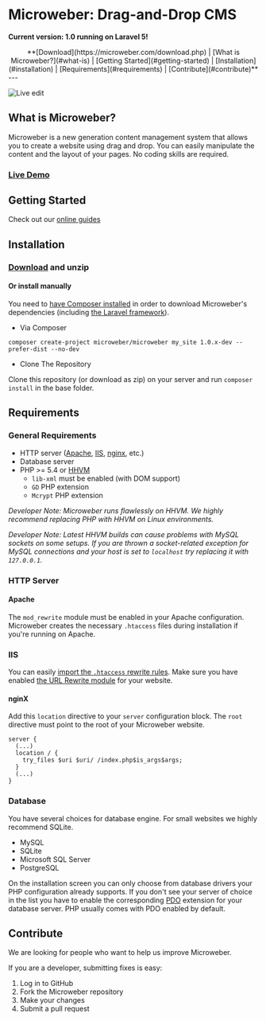 # Microweber: Drag-and-Drop CMS

**Current version: 1.0 running on Laravel 5!**

<center>
**[Download](https://microweber.com/download.php) |
[What is Microweber?](#what-is) |
[Getting Started](#getting-started) |
[Installation](#installation) |
[Requirements](#requirements) |
[Contribute](#contribute)**
</center>
---

![Live edit](https://microweber.com/cdn/microweber_screen_1.jpg "")

## What is Microweber? <a name="what-is" />

Microweber is a new generation content management system that allows you to create a website using drag and drop.
You can easily manipulate the content and the layout of your pages. No coding skills are required.

### [Live Demo](http://demo.microweber.org/admin?username=demo&password=demo)

## Getting Started <a name="getting-started" />

Check out our [online guides](http://microweber.com/docs/guides/README.md)

## Installation <a name="installation" />

### [Download](https://microweber.com/download.php) and unzip

#### Or install manually
You need to [have Composer installed](https://getcomposer.org/doc/00-intro.md) in order to download Microweber's dependencies (including [the Laravel framework](http://laravel.com/)).

* Via Composer

`composer create-project microweber/microweber my_site 1.0.x-dev --prefer-dist --no-dev`

* Clone The Repository

Clone this repository (or download as zip) on your server and run `composer install` in the base folder.

## Requirements <a name="requirements" />

### General Requirements
* HTTP server ([Apache](http://httpd.apache.org/), [IIS](http://www.iis.net/downloads), [nginx](http://nginx.org/en/download.html), etc.)
* Database server
* PHP >= 5.4 or [HHVM](http://docs.hhvm.com/manual/en/install-intro.install.php)
  * `lib-xml` must be enabled (with DOM support)
  * `GD` PHP extension
  * `Mcrypt` PHP extension 

*Developer Note: Microweber runs flawlessly on HHVM. We highly recommend replacing PHP with HHVM on Linux environments.*

*Developer Note: Latest HHVM builds can cause problems with MySQL sockets on some setups. If you are thrown a socket-related exception for MySQL connections and your host is set to `localhost` try replacing it with `127.0.0.1`.*

### HTTP Server

#### Apache
The `mod_rewrite` module must be enabled in your Apache configuration. Microweber creates the necessary `.htaccess` files during installation if you're running on Apache.

### IIS
You can easily [import the `.htaccess` rewrite rules](http://www.iis.net/learn/extensions/url-rewrite-module/importing-apache-modrewrite-rules). Make sure you have enabled [the URL Rewrite module](http://www.iis.net/learn/extensions/url-rewrite-module/using-the-url-rewrite-module) for your website.

#### nginX
Add this `location` directive to your `server` configuration block. The `root` directive must point to the root of your Microweber website.
```
server {
  (...)
  location / {
    try_files $uri $uri/ /index.php$is_args$args;
  }
  (...)
}
```

### Database
You have several choices for database engine. For small websites we highly recommend SQLite.
* MySQL
* SQLite
* Microsoft SQL Server
* PostgreSQL

On the installation screen you can only choose from database drivers your PHP configuration already supports.
If you don't see your server of choice in the list you have to enable the corresponding [PDO](http://php.net/manual/en/book.pdo.php) extension for your database server.
PHP usually comes with PDO enabled by default.

## Contribute <a name="contribute" />
We are looking for people who want to help us improve Microweber. 

If you are a developer, submitting fixes is easy:

1. Log in to GitHub
2. Fork the Microweber repository
3. Make your changes
4. Submit a pull request
